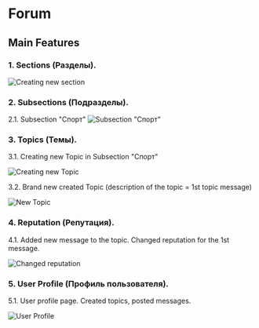 # Forum

## Main Features

### 1. Sections (Разделы).

![Creating new section](https://image.prntscr.com/image/9a2de187f9294ac08c1a04996aeef7d6.png "Creating new section")

### 2. Subsections (Подразделы).

2.1. Subsection "Спорт"
![Subsection "Спорт"](https://image.prntscr.com/image/c4b430de63a24b08b3f7418051d2d6d8.png "Subsection Спорт")

### 3. Topics (Темы).

3.1. Creating new Topic in Subsection "Спорт"

![Creating new Topic](https://image.prntscr.com/image/c3386fc26bb445e6b95fb9bc1f23b9bb.png "Creating new Topic")

3.2. Brand new created Topic (description of the topic = 1st topic message)

![New Topic](https://image.prntscr.com/image/2f4549f13c754d418fb66b11ee2de7a9.png "New Topic")

### 4. Reputation (Репутация).

4.1. Added new message to the topic. Changed reputation for the 1st message.

![Changed reputation](https://image.prntscr.com/image/cadddf80b79e4639ac8878503cbb2e3d.png "Reputation")

### 5. User Profile (Профиль пользователя).

5.1. User profile page. Created topics, posted messages.

![User Profile](https://image.prntscr.com/image/257f69be1141402dad0f692b9595e4fa.png "User Profile")
